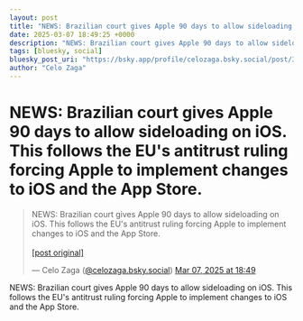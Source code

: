```yaml
---
layout: post
title: "NEWS: Brazilian court gives Apple 90 days to allow sideloading on iOS. This follows the EU's antitrust ruling forcing Apple to implement changes to iOS and the App Store."
date: 2025-03-07 18:49:25 +0000
description: "NEWS: Brazilian court gives Apple 90 days to allow sideloading on iOS. This follows the EU's antitrust ruling forcing Apple to implement changes to iOS ..."
tags: [bluesky, social]
bluesky_post_uri: "https://bsky.app/profile/celozaga.bsky.social/post/3ljsoegaq2n2y"
author: "Celo Zaga"
---
```


<h1 class="bluesky-post-title">NEWS: Brazilian court gives Apple 90 days to allow sideloading on iOS. This follows the EU's antitrust ruling forcing Apple to implement changes to iOS and the App Store.</h1>


<blockquote class="bluesky-embed" data-bluesky-uri="at://did:plc:lmh6rennptq77inaztnovw4b/app.bsky.feed.post/3ljsoegaq2n2y" data-bluesky-embed-color-mode="system">
<p lang="">NEWS: Brazilian court gives Apple 90 days to allow sideloading on iOS. This follows the EU's antitrust ruling forcing Apple to implement changes to iOS and the App Store.<br><br><a href="https://bsky.app/profile/celozaga.bsky.social/post/3ljsoegaq2n2y">[post original]</a></p>
&mdash; Celo Zaga (<a href="https://bsky.app/profile/did:plc:lmh6rennptq77inaztnovw4b">@celozaga.bsky.social</a>) <a href="https://bsky.app/profile/celozaga.bsky.social/post/3ljsoegaq2n2y">Mar 07, 2025 at 18:49</a>
</blockquote>
<script async src="https://embed.bsky.app/static/embed.js" charset="utf-8"></script>


<p class="bluesky-post-description">NEWS: Brazilian court gives Apple 90 days to allow sideloading on iOS. This follows the EU's antitrust ruling forcing Apple to implement changes to iOS and the App Store.</p>
